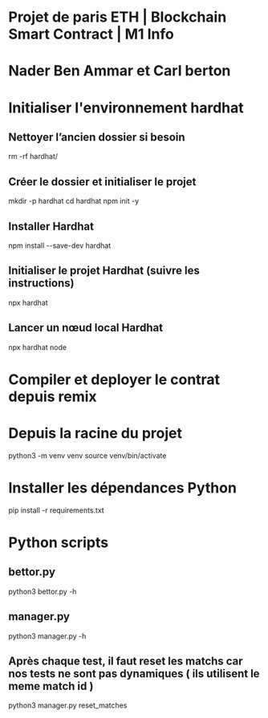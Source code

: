 # Projet de paris ETH | Blockchain Smart Contract | M1 Info 
# Nader Ben Ammar et Carl berton
# Initialiser l'environnement hardhat 

## Nettoyer l’ancien dossier si besoin
rm -rf hardhat/

## Créer le dossier et initialiser le projet
mkdir -p hardhat
cd hardhat
npm init -y

## Installer Hardhat
npm install --save-dev hardhat

## Initialiser le projet Hardhat (suivre les instructions)
npx hardhat

## Lancer un nœud local Hardhat
npx hardhat node



# Compiler et deployer le contrat depuis remix

# Depuis la racine du projet
python3 -m venv venv
source venv/bin/activate 

# Installer les dépendances Python
pip install -r requirements.txt

# Python scripts

## bettor.py
python3 bettor.py -h 

## manager.py 
python3 manager.py -h 

## Après chaque test, il faut reset les matchs car nos tests ne sont pas dynamiques ( ils utilisent le meme match id )
python3 manager.py reset_matches 